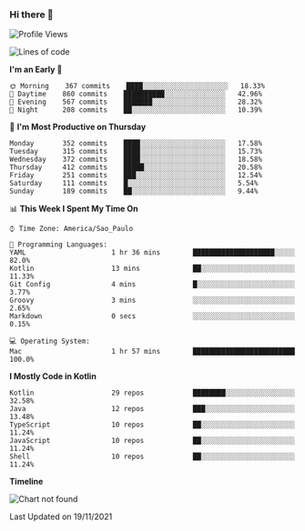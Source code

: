 ### Hi there 👋

<!--
**fernandonogueira/fernandonogueira** is a ✨ _special_ ✨ repository because its `README.md` (this file) appears on your GitHub profile.

Here are some ideas to get you started:

- 🔭 I’m currently working on ...
- 🌱 I’m currently learning ...
- 👯 I’m looking to collaborate on ...
- 🤔 I’m looking for help with ...
- 💬 Ask me about ...
- 📫 How to reach me: ...
- 😄 Pronouns: ...
- ⚡ Fun fact: ...
-->

<!--START_SECTION:waka-->
![Profile Views](http://img.shields.io/badge/Profile%20Views-0-blue)

![Lines of code](https://img.shields.io/badge/From%20Hello%20World%20I%27ve%20Written-457326%20lines%20of%20code-blue)

**I'm an Early 🐤** 

```text
🌞 Morning    367 commits    ████░░░░░░░░░░░░░░░░░░░░░   18.33% 
🌆 Daytime    860 commits    ██████████░░░░░░░░░░░░░░░   42.96% 
🌃 Evening    567 commits    ███████░░░░░░░░░░░░░░░░░░   28.32% 
🌙 Night      208 commits    ██░░░░░░░░░░░░░░░░░░░░░░░   10.39%

```
📅 **I'm Most Productive on Thursday** 

```text
Monday       352 commits    ████░░░░░░░░░░░░░░░░░░░░░   17.58% 
Tuesday      315 commits    ████░░░░░░░░░░░░░░░░░░░░░   15.73% 
Wednesday    372 commits    ████░░░░░░░░░░░░░░░░░░░░░   18.58% 
Thursday     412 commits    █████░░░░░░░░░░░░░░░░░░░░   20.58% 
Friday       251 commits    ███░░░░░░░░░░░░░░░░░░░░░░   12.54% 
Saturday     111 commits    █░░░░░░░░░░░░░░░░░░░░░░░░   5.54% 
Sunday       189 commits    ██░░░░░░░░░░░░░░░░░░░░░░░   9.44%

```


📊 **This Week I Spent My Time On** 

```text
⌚︎ Time Zone: America/Sao_Paulo

💬 Programming Languages: 
YAML                     1 hr 36 mins        ████████████████████░░░░░   82.0% 
Kotlin                   13 mins             ██░░░░░░░░░░░░░░░░░░░░░░░   11.33% 
Git Config               4 mins              █░░░░░░░░░░░░░░░░░░░░░░░░   3.77% 
Groovy                   3 mins              ░░░░░░░░░░░░░░░░░░░░░░░░░   2.65% 
Markdown                 0 secs              ░░░░░░░░░░░░░░░░░░░░░░░░░   0.15%

💻 Operating System: 
Mac                      1 hr 57 mins        █████████████████████████   100.0%

```

**I Mostly Code in Kotlin** 

```text
Kotlin                   29 repos            ████████░░░░░░░░░░░░░░░░░   32.58% 
Java                     12 repos            ███░░░░░░░░░░░░░░░░░░░░░░   13.48% 
TypeScript               10 repos            ██░░░░░░░░░░░░░░░░░░░░░░░   11.24% 
JavaScript               10 repos            ██░░░░░░░░░░░░░░░░░░░░░░░   11.24% 
Shell                    10 repos            ██░░░░░░░░░░░░░░░░░░░░░░░   11.24%

```


**Timeline**

![Chart not found](https://raw.githubusercontent.com/fernandonogueira/fernandonogueira/master/charts/bar_graph.png) 


 Last Updated on 19/11/2021
<!--END_SECTION:waka-->

